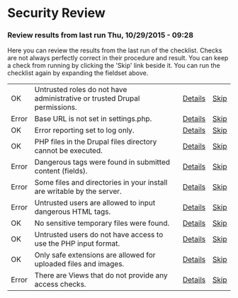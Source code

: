 # Security Review

<div>



<h3>Review results from last run Thu, 10/29/2015 - 09:28</h3><p>Here you can review the results from the last run of the checklist. Checks are not always perfectly correct in their procedure and result. You can keep a check from running by clicking the 'Skip' link beside it. You can run the checklist again by expanding the fieldset above.</p><table class="system-status-report"><tbody><tr class="ok"><td class="status-icon"><div title="OK"><span class="element-invisible">OK</span></div></td><td>Untrusted roles do not have administrative or trusted Drupal permissions.</td><td><a href="/admin/reports/security-review/help/security_review/admin_permissions">Details</a></td><td><a href="/admin/reports/security-review/toggle/nojs/admin_permissions?token=2NfXbwnVRxoJ28gDRqx64dmAFh6aP56sousU3HnbCAM">Skip</a></td></tr><tr class="error"><td class="status-icon"><div title="Error"><span class="element-invisible">Error</span></div></td><td>Base URL is not set in settings.php.</td><td><a href="/admin/reports/security-review/help/security_review/base_url_set">Details</a></td><td><a href="/admin/reports/security-review/toggle/nojs/base_url_set?token=Nl4EhNHQOc5ZAZOL7Ia6fvPN1RnR0TYPc1G1rFHtHZ8">Skip</a></td></tr><tr class="ok"><td class="status-icon"><div title="OK"><span class="element-invisible">OK</span></div></td><td>Error reporting set to log only.</td><td><a href="/admin/reports/security-review/help/security_review/error_reporting">Details</a></td><td><a href="/admin/reports/security-review/toggle/nojs/error_reporting?token=XohiYNXEqM6-SnRGlbK7MonS5CcFmpOdfHVpVrxyA2Q">Skip</a></td></tr><tr class="ok"><td class="status-icon"><div title="OK"><span class="element-invisible">OK</span></div></td><td>PHP files in the Drupal files directory cannot be executed.</td><td><a href="/admin/reports/security-review/help/security_review/executable_php">Details</a></td><td><a href="/admin/reports/security-review/toggle/nojs/executable_php?token=4aXC9YXqomm-r7Rha-Uso3EaFFuTWQV9ZygJn4t_Npw">Skip</a></td></tr><tr class="error"><td class="status-icon"><div title="Error"><span class="element-invisible">Error</span></div></td><td>Dangerous tags were found in submitted content (fields).</td><td><a href="/admin/reports/security-review/help/security_review/field">Details</a></td><td><a href="/admin/reports/security-review/toggle/nojs/field?token=WUKqG7Ld6tISSuUxI5g71AGLaWhqTiaygWZTifhhYg0">Skip</a></td></tr><tr class="error"><td class="status-icon"><div title="Error"><span class="element-invisible">Error</span></div></td><td>Some files and directories in your install are writable by the server.</td><td><a href="/admin/reports/security-review/help/security_review/file_perms">Details</a></td><td><a href="/admin/reports/security-review/toggle/nojs/file_perms?token=FT0I4iA7SIWAcQYaL0SiVB_DJdziCRusnJQlpe7b2l4">Skip</a></td></tr><tr class="error"><td class="status-icon"><div title="Error"><span class="element-invisible">Error</span></div></td><td>Untrusted users are allowed to input dangerous HTML tags.</td><td><a href="/admin/reports/security-review/help/security_review/input_formats">Details</a></td><td><a href="/admin/reports/security-review/toggle/nojs/input_formats?token=jcv8QiuLE2ADYcQ0PiSV8Te-CMCMV31uF6Aw3dFZxUk">Skip</a></td></tr><tr class="ok"><td class="status-icon"><div title="OK"><span class="element-invisible">OK</span></div></td><td>No sensitive temporary files were found.</td><td><a href="/admin/reports/security-review/help/security_review/temporary_files">Details</a></td><td><a href="/admin/reports/security-review/toggle/nojs/temporary_files?token=ojPCij8d6M0H5stKHel24bkhUvD9h9_r3PHxvSneANo">Skip</a></td></tr><tr class="ok"><td class="status-icon"><div title="OK"><span class="element-invisible">OK</span></div></td><td>Untrusted users do not have access to use the PHP input format.</td><td><a href="/admin/reports/security-review/help/security_review/untrusted_php">Details</a></td><td><a href="/admin/reports/security-review/toggle/nojs/untrusted_php?token=en0Z_ryEy5LXvcXGuz6gh3nTEwYR9LNg9uofnO9VI20">Skip</a></td></tr><tr class="ok"><td class="status-icon"><div title="OK"><span class="element-invisible">OK</span></div></td><td>Only safe extensions are allowed for uploaded files and images.</td><td><a href="/admin/reports/security-review/help/security_review/upload_extensions">Details</a></td><td><a href="/admin/reports/security-review/toggle/nojs/upload_extensions?token=3TzlsG86M6ROfBd_dXplUFof7Z4cety6yHq7wFD2Gbg">Skip</a></td></tr><tr class="error"><td class="status-icon"><div title="Error"><span class="element-invisible">Error</span></div></td><td>There are Views that do not provide any access checks.</td><td><a href="/admin/reports/security-review/help/views/access">Details</a></td><td><a href="/admin/reports/security-review/toggle/nojs/access?token=gr-L-OUGYCQGcdXHEvoQJDczlsTeUdrq-uAsy0nDtjI">Skip</a></td></tr></tbody></table></div>